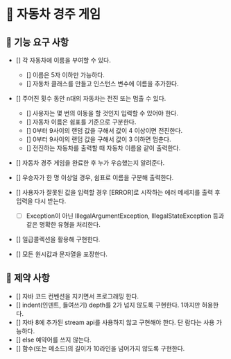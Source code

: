 # :car: 자동차 경주 게임

## :closed_book: 기능 요구 사항 
- [] 각 자동차에 이름을 부여할 수 있다. 
  - [] 이름은 5자 이하만 가능하다.  
  - [] 자동차 클래스를 만들고 인스턴스 변수에 이름을 추가한다.
    
- [] 주어진 횟수 동안 n대의 자동차는 전진 또는 멈출 수 있다. 
  - [] 사용자는 몇 번의 이동을 할 것인지 입력할 수 있어야 한다.
  - [] 자동차 이름은 쉼표를 기준으로 구분한다. 
  - [] 0부터 9사이의 랜덤 값을 구해서 값이 4 이상이면 전진한다.
  - [] 0부터 9사이의 랜덤 값을 구해서 값이 3 이하면 멈춘다. 
  - [] 전진하는 자동차를 출력할 때 자동차 이름을 같이 출력한다.
 
 - [] 자동차 경주 게임을 완료한 후 누가 우승했는지 알려준다. 
  - [] 우승자가 한 명 이상일 경우, 쉼표로 이름을 구분해 출력한다.
 
 - [] 사용자가 잘못된 값을 입력할 경우 [ERROR]로 시작하는 에러 메세지를 출력 후 입력을 다시 받는다. 
   - [ ] Exception이 아닌 IllegalArgumentException, IllegalStateException 등과 같은 명확한 유형을 처리한다.
 
 - [] 일급콜렉션을 활용해 구현한다.
 - [] 모든 원시값과 문자열을 포장한다.

## :pushpin: 제약 사항 
- [] 자바 코드 컨벤션을 지키면서 프로그래밍 한다.
- [] indent(인덴트, 들여쓰기) depth를 2가 넘지 않도록 구현한다. 1까지만 허용한다.
- [] 자바 8에 추가된 stream api를 사용하지 않고 구현해야 한다. 단 람다는 사용 가능하다.
- [] else 예약어를 쓰지 않는다.
- [] 함수(또는 메소드)의 길이가 10라인을 넘어가지 않도록 구현한다. 
